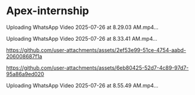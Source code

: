 # Apex-internship


Uploading WhatsApp Video 2025-07-26 at 8.29.03 AM.mp4…



Uploading WhatsApp Video 2025-07-26 at 8.33.41 AM.mp4…



https://github.com/user-attachments/assets/2ef53e99-51ce-4754-aabd-206008687f1a



https://github.com/user-attachments/assets/6eb80425-52d7-4c89-97d7-95a86a9ed020



Uploading WhatsApp Video 2025-07-26 at 8.55.49 AM.mp4…

